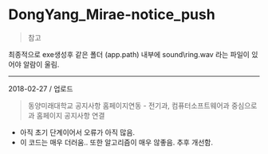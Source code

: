 # DongYang_Mirae-notice_push

> 참고

최종적으로 exe생성후 같은 폴더 (app.path) 내부에 sound\ring.wav 라는 파일이 있어야 알람이 울림.

------------------

2018-02-27 / 업로드 

> 동양미래대학교 공지사항 홈페이지연동 - 전기과, 컴퓨터소프트웨어과 중심으로 과 홈페이지 공지사항 연결
- 아직 초기 단계이어서 오류가 아직 많음.
- 이 코드는 매우 더러움.. 또한 알고리즘이 매우 않좋음. 추후 개선함.

